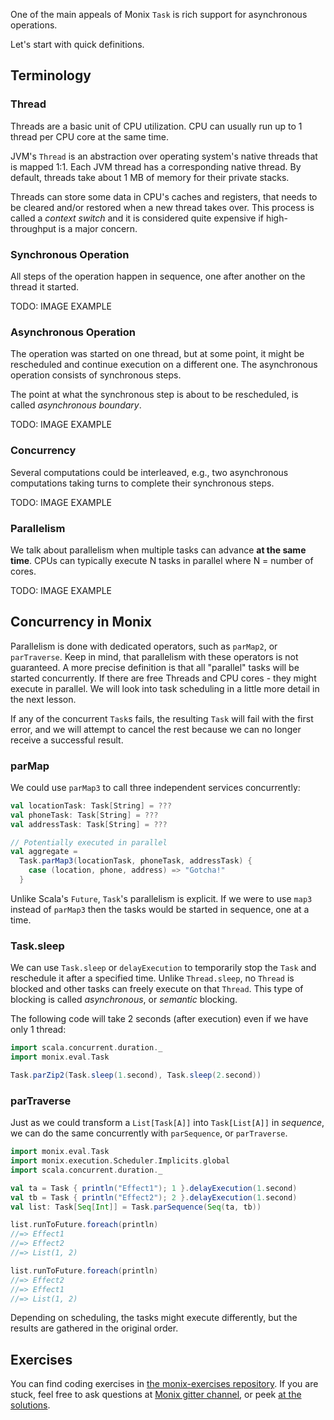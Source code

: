 One of the main appeals of Monix `Task` is rich support for asynchronous operations.

Let's start with quick definitions.

## Terminology

### Thread

Threads are a basic unit of CPU utilization. CPU can usually run up to 1 thread per CPU core at the same time.

JVM's `Thread` is an abstraction over operating system's native threads that is mapped 1:1. 
Each JVM thread has a corresponding native thread. By default, threads take about 1 MB of memory for their private stacks.

Threads can store some data in CPU's caches and registers, that needs to be cleared and/or restored when a new thread takes over.
This process is called a _context switch_ and it is considered quite expensive if high-throughput is a major concern.

### Synchronous Operation

All steps of the operation happen in sequence, one after another on the thread it started.

TODO: IMAGE EXAMPLE

### Asynchronous Operation

The operation was started on one thread, but at some point, it might be rescheduled and continue
execution on a different one. The asynchronous operation consists of synchronous steps. 

The point at what the synchronous step is about to be rescheduled, is called _asynchronous boundary_.

TODO: IMAGE EXAMPLE

### Concurrency

Several computations could be interleaved, e.g., two asynchronous computations taking turns to complete their synchronous steps.

TODO: IMAGE EXAMPLE

### Parallelism

We talk about parallelism when multiple tasks can advance **at the same time**.
CPUs can typically execute N tasks in parallel where N = number of cores.

TODO: IMAGE EXAMPLE

## Concurrency in Monix

Parallelism is done with dedicated operators, such as `parMap2`, or `parTraverse`.
Keep in mind, that parallelism with these operators is not guaranteed.
A more precise definition is that all "parallel" tasks will be started concurrently.
If there are free Threads and CPU cores - they might execute in parallel.
We will look into task scheduling in a little more detail in the next lesson.

If any of the concurrent `Task`s fails, the resulting `Task` will fail with the first error,
and we will attempt to cancel the rest because we can no longer receive a successful result.

### parMap

We could use `parMap3` to call three independent services concurrently:

```scala 
val locationTask: Task[String] = ???
val phoneTask: Task[String] = ???
val addressTask: Task[String] = ???

// Potentially executed in parallel
val aggregate =
  Task.parMap3(locationTask, phoneTask, addressTask) {
    case (location, phone, address) => "Gotcha!"
  }
```

Unlike Scala's `Future`, `Task`'s parallelism is explicit.
If we were to use `map3` instead of `parMap3` then the tasks would be started in sequence, one at a time.

### Task.sleep

We can use `Task.sleep` or `delayExecution` to temporarily stop the `Task` and reschedule it after a specified time.
Unlike `Thread.sleep`, no `Thread` is blocked and other tasks can freely execute on that `Thread`. 
This type of blocking is called _asynchronous_, or _semantic_ blocking.

The following code will take 2 seconds (after execution) even if we have only 1 thread:

```scala 
import scala.concurrent.duration._
import monix.eval.Task

Task.parZip2(Task.sleep(1.second), Task.sleep(2.second))
```

### parTraverse

Just as we could transform a `List[Task[A]]` into `Task[List[A]]` in _sequence_, we can do the same concurrently with
`parSequence`, or `parTraverse`.

```scala 
import monix.eval.Task
import monix.execution.Scheduler.Implicits.global
import scala.concurrent.duration._

val ta = Task { println("Effect1"); 1 }.delayExecution(1.second)
val tb = Task { println("Effect2"); 2 }.delayExecution(1.second)
val list: Task[Seq[Int]] = Task.parSequence(Seq(ta, tb))

list.runToFuture.foreach(println)
//=> Effect1
//=> Effect2
//=> List(1, 2)

list.runToFuture.foreach(println)
//=> Effect2
//=> Effect1
//=> List(1, 2)
```

Depending on scheduling, the tasks might execute differently, but the results are gathered in the original order.

## Exercises

You can find coding exercises in [the monix-exercises repository](https://github.com/scalazone/monix-exercises/blob/main/monix-task-exercises/src/main/scala/scalazone/monix/lesson4/ConcurrencyExercises.scala).
If you are stuck, feel free to ask questions at [Monix gitter channel](https://gitter.im/monix/monix),
or peek [at the solutions](https://github.com/scalazone/monix-exercises/blob/main/monix-task-solutions/src/main/scala/scalazone/monix/lesson4/ConcurrencyExercisesSolutions.scala).